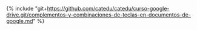 {% include "git+https://github.com/catedu/catedu/curso-google-drive.git/complementos-y-combinaciones-de-teclas-en-documentos-de-google.md" %} 



